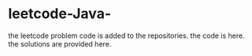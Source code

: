 # leetcode-Java-
the leetcode problem code is added to the repositories.
the code is here.
the solutions are provided here.






































































